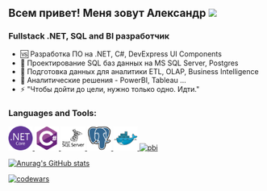 <h2 align="left">Всем привет! Меня зовут Александр <img src="https://github.com/blackcater/blackcater/raw/main/images/Hi.gif" height="32"/></h2>
<h3 align="left">Fullstack .NET, SQL and BI разработчик</h3>

- :vs: Разработка ПО на .NET, C#, DevExpress UI Components
- :battery: Проектирование SQL баз данных на MS SQL Server, Postgres
- :large_blue_diamond: Подготовка данных для аналитики ETL, OLAP, Business Intelligence
- :dart: Аналитические решения - PowerBI, Tableau ...
- ⚡ "Чтобы дойти до цели, нужно только одно. Идти."

<!--
- 👀 💞️ I’m looking to collaborate on ...
- 📫 How to reach me ...:mortar_board:
- :rocket:
- :heavy_check_mark:
-->

<h3 align="left">Languages and Tools:</h3>
<p align="left">
  <a href="https://dotnet.microsoft.com/en-us/" target="_blank"> <img src="https://github.com/devicons/devicon/blob/master/icons/dotnetcore/dotnetcore-original.svg" alt="dotnet" width="48" height="48" /> </a>
  <a href="https://dotnet.microsoft.com/en-us/languages/csharp" target="_blank"> <img src="https://github.com/devicons/devicon/blob/master/icons/csharp/csharp-original.svg" alt="c#" width="48" height="48" /> </a>
   <!-- <a href="https://www.devexpress.com/" target="_blank"> <img src="https://avatars.githubusercontent.com/u/4243232?s=200&v=4" alt="dev" width="40" height="40" /> </a> -->
  <a href="https://www.microsoft.com/en-us/sql-server" target="_blank"> <img src="https://github.com/devicons/devicon/blob/master/icons/microsoftsqlserver/microsoftsqlserver-plain-wordmark.svg" alt="mssql" width="48" height="48" /> </a>
  <a href="https://www.postgresql.org/" target="_blank"> <img src="https://github.com/devicons/devicon/blob/master/icons/postgresql/postgresql-original.svg" alt="psql" width="48" height="48" /> </a>
  <a href="https://www.docker.com/" target="_blank"> <img src="https://github.com/devicons/devicon/blob/master/icons/docker/docker-original.svg" alt="docker" width="48" height="48" /> </a>
    <a href="https://powerbi.microsoft.com/ru-ru/" target="_blank"> <img src="https://github.com/microsoft/PowerBI-Icons/blob/main/PNG/Power-BI.png" alt="pbi" width="40" height="40" /> </a>
</p>


<!---Для компактной версии
[![Top Langs](https://github-readme-stats.vercel.app/api/top-langs/?username=aleksblock&layout=compact)](https://github.com/aleksblock/github-readme-stats)
-->

[![Anurag's GitHub stats](https://github-readme-stats.vercel.app/api?username=aleksblock)](https://github.com/aleksblock/github-readme-stats)



[![codewars](https://www.codewars.com/users/aleksblock/badges/large)](https://www.codewars.com/users/aleksblock)   

<!---
aleksblock/aleksblock is a ✨ special ✨ repository because its `README.md` (this file) appears on your GitHub profile.
You can click the Preview link to take a look at your changes.
--->
